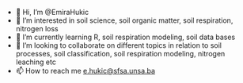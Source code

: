 - 👋 Hi, I’m @EmiraHukic
- 👀 I’m interested in soil science, soil organic matter, soil respiration, nitrogen loss
- 🌱 I’m currently learning R, soil respiration modeling, soil data bases
- 💞️ I’m looking to collaborate on different topics in relation to soil processes, soil classification, soil respiration modeling, nitrogen leaching etc
- 📫 How to reach me e.hukic@sfsa.unsa.ba

<!---
EmiraHukic/EmiraHukic is a ✨ special ✨ repository because its `README.md` (this file) appears on your GitHub profile.
You can click the Preview link to take a look at your changes.
--->
